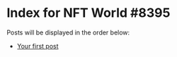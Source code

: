 # Index for NFT World #8395
Posts will be displayed in the order below:

- [Your first post](./001-first.md)

